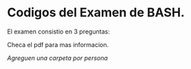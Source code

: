 # Codigos del Examen de BASH.

El examen consistio en 3 preguntas:

Checa el pdf para mas informacion.

*Agreguen una carpeta por persona*
